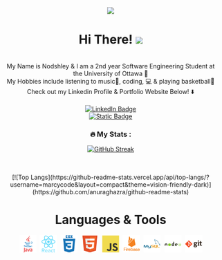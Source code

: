 <div id="header" align="center">
  <img src="https://media.giphy.com/media/Oj25fisQ3zhukVWY96/giphy.gif" width="200"/>
  <h1> Hi There! <img src="https://media.giphy.com/media/hvRJCLFzcasrR4ia7z/giphy.gif" width="30px"/></h1>
  <br>
  My Name is Nodshley & I am a 2nd year Software Engineering Student at the University of Ottawa 🏫<br>
  My Hobbies include listening to music🎵, coding, 💻 & playing basketball🏀 <br>
  Check out my Linkedin Profile & Portfolio Website Below! ⬇️
  <br>
  <br>
</div>
<div id="badges" align="center">
  <a href="https://www.linkedin.com/in/nodshleymarcelin/">
    <img src="https://img.shields.io/badge/LinkedIn-blue?style=for-the-badge&logo=linkedin&logoColor=white" alt="LinkedIn Badge"/>
  </a>
  <br>
  <a href="https://nodshleymarcelin.netlify.app/">
    <img alt="Static Badge" src="https://img.shields.io/badge/Portfolio-Website-brightgreen?style=flat-square&logo=netlify&labelColor=brightgreen">

  </a>
 
</div>

<div>
<div align="center">

### :fire: My Stats :
[![GitHub Streak](http://github-readme-streak-stats.herokuapp.com?user=marcycode&theme=dark&card_width=400)](https://git.io/streak-stats)

<br>
<br>
[![Top Langs](https://github-readme-stats.vercel.app/api/top-langs/?username=marcycode&layout=compact&theme=vision-friendly-dark)](https://github.com/anuraghazra/github-readme-stats)
  
  
</div>


<h1 align="center">Languages & Tools </h1>
<div align="center">
  <img src="https://github.com/devicons/devicon/blob/master/icons/java/java-original-wordmark.svg" title="Java" alt="Java" width="40" height="40"/>&nbsp;
  <img src="https://github.com/devicons/devicon/blob/master/icons/react/react-original-wordmark.svg" title="React" alt="React" width="40" height="40"/>&nbsp;
  <img src="https://github.com/devicons/devicon/blob/master/icons/css3/css3-plain-wordmark.svg"  title="CSS3" alt="CSS" width="40" height="40"/>&nbsp;
  <img src="https://github.com/devicons/devicon/blob/master/icons/html5/html5-original.svg" title="HTML5" alt="HTML" width="40" height="40"/>&nbsp;
  <img src="https://github.com/devicons/devicon/blob/master/icons/javascript/javascript-original.svg" title="JavaScript" alt="JavaScript" width="40" height="40"/>&nbsp;
  <img src="https://github.com/devicons/devicon/blob/master/icons/firebase/firebase-plain-wordmark.svg" title="Firebase" alt="Firebase" width="40" height="40"/>&nbsp;
  <img src="https://github.com/devicons/devicon/blob/master/icons/mysql/mysql-original-wordmark.svg" title="MySQL"  alt="MySQL" width="40" height="40"/>&nbsp;
  <img src="https://github.com/devicons/devicon/blob/master/icons/nodejs/nodejs-original-wordmark.svg" title="NodeJS" alt="NodeJS" width="40" height="40"/>&nbsp;
  <img src="https://github.com/devicons/devicon/blob/master/icons/git/git-original-wordmark.svg" title="Git" **alt="Git" width="40" height="40"/>
</div>


</div>





<!--
**marcycode/marcycode** is a ✨ _special_ ✨ repository because its `README.md` (this file) appears on your GitHub profile.

Here are some ideas to get you started:

- 🔭 I’m currently working on ...
- 🌱 I’m currently learning ...
- 👯 I’m looking to collaborate on ...
- 🤔 I’m looking for help with ...
- 💬 Ask me about ...
- 📫 How to reach me: ...
- 😄 Pronouns: ...
- ⚡ Fun fact: ...
-->
